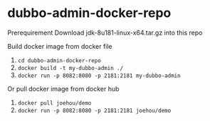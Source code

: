 # dubbo-admin-docker-repo
Prerequirement
Download jdk-8u181-linux-x64.tar.gz into this repo

Build docker image from docker file
1. `cd dubbo-admin-docker-repo`
2. `docker build -t my-dubbo-admin ./`
3. `docker run -p 8082:8080 -p 2181:2181 my-dubbo-admin`

Or pull docker image from docker hub
1. `docker pull joehou/demo`
2. `docker run -p 8082:8080 -p 2181:2181 joehou/demo`


